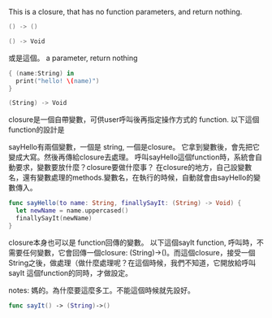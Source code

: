 

This is a closure, that has no function parameters, and return nothing.

```swift
() -> ()

() -> Void

```

或是這個。 a  parameter, return nothing


```swift
{ (name:String) in
  print("hello! \(name)")
}

(String) -> Void

```

closure是一個自帶變數，可供user呼叫後再指定操作方式的 function.
以下這個function的設計是

sayHello有兩個變數，一個是 string, 一個是closure。 它拿到變數後，會先把它變成大寫。然後再傳給closure去處理。
呼叫sayHello這個function時，系統會自動要求，變數要放什麼？closure要做什麼事？
在closure的地方，自己設變數名，還有變數處理的methods.變數名，在執行的時候，自動就會由sayHello的變數傳入。

```swift
func sayHello(to name: String, finallySayIt: (String) -> Void) {
  let newName = name.uppercased()
  finallySayIt(newName)
}
```

closure本身也可以是 function回傳的變數。
以下這個sayIt function, 呼叫時，不需要任何變數，它會回傳一個closure: (String)->()。而這個closure，接受一個String之後，做處理（做什麼處理呢？在這個時候，我們不知道，它開放給呼叫 sayIt 這個function的同時，才做設定。

notes: 媽的。為什麼要這麼多工。不能這個時候就先設好。
```swift
func sayIt() -> (String)->()

```




